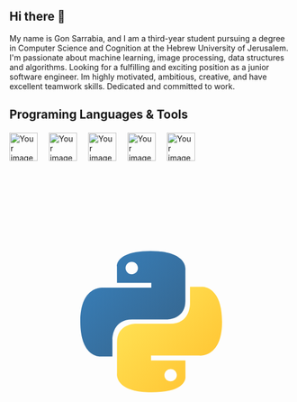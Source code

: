 ## Hi there 👋

My name is Gon Sarrabia, and I am a third-year student pursuing a degree in Computer Science and Cognition at the Hebrew University of Jerusalem. I'm passionate about machine learning, image processing, data structures and algorithms. Looking for a fulfilling and exciting position as a junior software engineer.
Im highly motivated, ambitious, creative, and have excellent teamwork skills. Dedicated and committed to work.




## Programing Languages & Tools
<div style="display:flex;gap:20px;margin-top:20px;flex-wrap:wrap;">
  
<img src="https://github.com/GonSarrabia/GonSarrabia/assets/169581054/971cb433-2525-4a68-9d33-4ad5df43aaf3" alt="Your image" width="50" height="50"/>
<img src="https://github.com/GonSarrabia/GonSarrabia/assets/169581054/6abb034c-76aa-4ccd-8d1c-3037029852eb" alt="Your image" width="50" height="50"/>
<img src="https://github.com/GonSarrabia/GonSarrabia/assets/169581054/0c927d5a-34fd-43a9-9825-4321e7643c21" alt="Your image" width="50" height="50"/>
<img src="https://github.com/GonSarrabia/GonSarrabia/assets/169581054/fd707466-cde8-49fc-849a-0b3a273d170a" alt="Your image" width="50" height="50"/>
<img src="https://github.com/GonSarrabia/GonSarrabia/assets/169581054/5a4c24c8-c651-429c-87d6-5064413807cf" alt="Your image" width="50" height="50"/>

<?xml version="1.0" encoding="utf-8"?><!-- Uploaded to: SVG Repo, www.svgrepo.com, Generator: SVG Repo Mixer Tools -->
<svg width="800px" height="800px" viewBox="0 0 64 64" fill="none" xmlns="http://www.w3.org/2000/svg"><path d="M31.885 16c-8.124 0-7.617 3.523-7.617 3.523l.01 3.65h7.752v1.095H21.197S16 23.678 16 31.876c0 8.196 4.537 7.906 4.537 7.906h2.708v-3.804s-.146-4.537 4.465-4.537h7.688s4.32.07 4.32-4.175v-7.019S40.374 16 31.885 16zm-4.275 2.454c.771 0 1.395.624 1.395 1.395s-.624 1.395-1.395 1.395a1.393 1.393 0 0 1-1.395-1.395c0-.771.624-1.395 1.395-1.395z" fill="url(#a)"/><path d="M32.115 47.833c8.124 0 7.617-3.523 7.617-3.523l-.01-3.65H31.97v-1.095h10.832S48 40.155 48 31.958c0-8.197-4.537-7.906-4.537-7.906h-2.708v3.803s.146 4.537-4.465 4.537h-7.688s-4.32-.07-4.32 4.175v7.019s-.656 4.247 7.833 4.247zm4.275-2.454a1.393 1.393 0 0 1-1.395-1.395c0-.77.624-1.394 1.395-1.394s1.395.623 1.395 1.394c0 .772-.624 1.395-1.395 1.395z" fill="url(#b)"/><defs><linearGradient id="a" x1="19.075" y1="18.782" x2="34.898" y2="34.658" gradientUnits="userSpaceOnUse"><stop stop-color="#387EB8"/><stop offset="1" stop-color="#366994"/></linearGradient><linearGradient id="b" x1="28.809" y1="28.882" x2="45.803" y2="45.163" gradientUnits="userSpaceOnUse"><stop stop-color="#FFE052"/><stop offset="1" stop-color="#FFC331"/></linearGradient></defs></svg>
<!---
GonSarrabia/GonSarrabia is a ✨ special ✨ repository because its `README.md` (this file) appears on your GitHub profile.
You can click the Preview link to take a look at your changes.
--->
